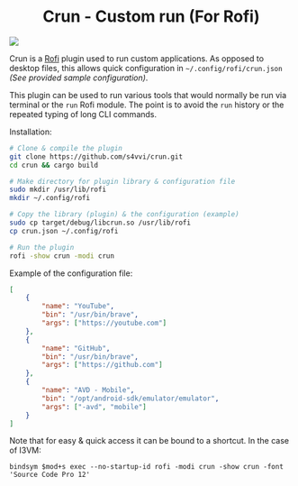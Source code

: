 <h1 align="center">Crun - Custom run (For Rofi)</h1>

![](https://s4vvi.com/blog/crun/img/cr-terminal.png)


Crun is a [Rofi](https://github.com/davatorium/rofi) plugin used to run custom applications. As opposed to desktop files, this allows quick configuration in `~/.config/rofi/crun.json` *(See provided sample configuration)*.


This plugin can be used to run various tools that would normally be run via terminal or the `run` Rofi module. The point is to avoid the `run` history or the repeated typing of long CLI commands.


Installation:
```bash
# Clone & compile the plugin
git clone https://github.com/s4vvi/crun.git
cd crun && cargo build

# Make directory for plugin library & configuration file
sudo mkdir /usr/lib/rofi
mkdir ~/.config/rofi

# Copy the library (plugin) & the configuration (example)
sudo cp target/debug/libcrun.so /usr/lib/rofi
cp crun.json ~/.config/rofi

# Run the plugin
rofi -show crun -modi crun
```


Example of the configuration file:
```json
[
    {
        "name": "YouTube",
        "bin": "/usr/bin/brave",
        "args": ["https://youtube.com"]
    },
    {
        "name": "GitHub",
        "bin": "/usr/bin/brave",
        "args": ["https://github.com"]
    },
    {
        "name": "AVD - Mobile",
        "bin": "/opt/android-sdk/emulator/emulator",
        "args": ["-avd", "mobile"]
    }
]
```

Note that for easy & quick access it can be bound to a shortcut. In the case of I3VM:
```text
bindsym $mod+s exec --no-startup-id rofi -modi crun -show crun -font 'Source Code Pro 12'
```
